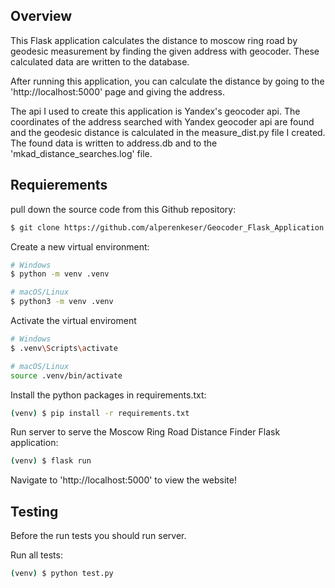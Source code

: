 ## Overview

This Flask application calculates the distance to moscow ring road by geodesic measurement by finding the given address with geocoder. These calculated data are written to the database.

After running this application, you can calculate the distance by going to the 'http://localhost:5000' page and giving the address.

The api I used to create this application is Yandex's geocoder api. The coordinates of the address searched with Yandex geocoder api are found and the geodesic distance is calculated in the measure_dist.py file I created. The found data is written to address.db and to the 'mkad_distance_searches.log' file.

## Requierements

pull down the source code from this Github repository:

```sh
$ git clone https://github.com/alperenkeser/Geocoder_Flask_Application
```

Create a new virtual environment:

```sh
# Windows
$ python -m venv .venv
```

```sh
# macOS/Linux
$ python3 -m venv .venv
```

Activate the virtual enviroment

```sh
# Windows
$ .venv\Scripts\activate
```

```sh
# macOS/Linux
source .venv/bin/activate
```

Install the python packages in requirements.txt:

```sh
(venv) $ pip install -r requirements.txt
```

Run server to serve the Moscow Ring Road Distance Finder Flask application:

```sh
(venv) $ flask run
```

Navigate to 'http://localhost:5000' to view the website!

## Testing

Before the run tests you should run server.

Run all tests:

```sh
(venv) $ python test.py
```


